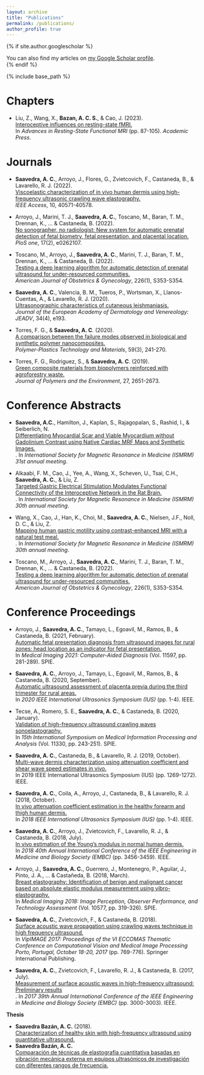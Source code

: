 ```yaml
---
layout: archive
title: "Publications"
permalink: /publications/
author_profile: true
---
```


{% if site.author.googlescholar %}
  <div class="wordwrap">You can also find my articles on <a href="{{site.author.googlescholar}}">my Google Scholar profile</a>.</div>
{% endif %}

{% include base_path %}

<b>Chapters</b>
======
* Liu, Z., Wang, X., <b>Bazan, A. C. S.</b>, & Cao, J. (2023). <br>[Interoceptive influences on resting-state fMRI.](https://www.sciencedirect.com/science/article/pii/B9780323916882000151)<br> In <em>Advances in Resting-State Functional MRI </em>(pp. 87-105). <em>Academic Press</em>.

<b>Journals</b>
======
* <b>Saavedra, A. C.</b>, Arroyo, J., Flores, G., Zvietcovich, F., Castaneda, B., & Lavarello, R. J. (2022). <br>[Viscoelastic characterization of in vivo human dermis using high-frequency ultrasonic crawling wave elastography.](https://ieeexplore.ieee.org/abstract/document/9755141)<br> <em>IEEE Access</em>, 10, 40571-40578.

* Arroyo, J., Marini, T. J., <b>Saavedra, A. C.</b>, Toscano, M., Baran, T. M., Drennan, K., ... & Castaneda, B. (2022). <br>[No sonographer, no radiologist: New system for automatic prenatal detection of fetal biometry, fetal presentation, and placental location.](https://journals.plos.org/plosone/article?id=10.1371/journal.pone.0262107)<br> <em>PloS one</em>, 17(2), e0262107.

* Toscano, M., Arroyo, J.,<b> Saavedra, A. C.</b>, Marini, T. J., Baran, T. M., Drennan, K., ... & Castaneda, B. (2022). <br>[Testing a deep learning algorithm for automatic detection of prenatal ultrasound for under-resourced communities.](https://www.ajog.org/article/S0002-9378(21)01792-0/fulltext)<br> <em>American Journal of Obstetrics & Gynecology</em>, 226(1), S353-S354.

* <b>Saavedra, A. C.</b>, Valencia, B. M., Tueros, P., Wortsman, X., Llanos-Cuentas, A., & Lavarello, R. J. (2020). <br>[Ultrasonographic characteristics of cutaneous leishmaniasis.](https://www.ncbi.nlm.nih.gov/pmc/articles/PMC7113088/)<br> <em>Journal of the European Academy of Dermatology and Venereology: JEADV</em>, 34(4), e193.
  
* Torres, F. G., & <b>Saavedra, A. C</b>. (2020). <br>[A comparison between the failure modes observed in biological and synthetic polymer nanocomposites.](https://www.tandfonline.com/doi/full/10.1080/25740881.2019.1625397)<br> <em>Polymer-Plastics Technology and Materials</em>, 59(3), 241-270.

* Torres, F. G., Rodriguez, S., & <b>Saavedra, A. C</b>. (2019). <br>[Green composite materials from biopolymers reinforced with agroforestry waste.](https://link.springer.com/article/10.1007/s10924-019-01561-5)<br> <em>Journal of Polymers and the Environment</em>, 27, 2651-2673.
  
<b>Conference Abstracts</b>
======
* <b>Saavedra, A.C.</b>, Hamilton, J., Kaplan, S., Rajagopalan, S., Rashid, I., & Seiberlich, N. <br>[Differentiating Myocardial Scar and Viable Myocardium without Gadolinium Contrast using Native Cardiac MRF Maps and Synthetic Images.](https://submissions.mirasmart.com/ISMRM2024/Itinerary/ConferenceMatrixEventDetail.aspx?ses=D-60)<br>. In <em>International Society for Magnetic Resonance in Medicine (ISMRM) 31st annual meeting</em>.
  
* Alkaabi, F. M., Cao, J., Yee, A., Wang, X., Scheven, U., Tsai, C.H., <b>Saavedra, A. C.</b>, & Liu, Z. <br>[Targeted Gastric Electrical Stimulation Modulates Functional Connectivity of the Interoceptive Network in the Rat Brain.](https://submissions.mirasmart.com/ISMRM2023/Itinerary/ConferenceMatrixEventDetail.aspx?ses=PP-02)<br>. In <em>International Society for Magnetic Resonance in Medicine (ISMRM) 30th annual meeting</em>.

* Wang, X., Cao, J., Han, K., Choi, M., <b>Saavedra, A. C.</b>, Nielsen, J.F., Noll, D. C., & Liu, Z. <br>[Mapping human gastric motility using contrast-enhanced MRI with a natural test meal.](https://submissions.mirasmart.com/ISMRM2023/Itinerary/ConferenceMatrixEventDetail.aspx?ses=O-16)<br>. In <em>International Society for Magnetic Resonance in Medicine (ISMRM) 30th annual meeting</em>.

* Toscano, M., Arroyo, J., <b>Saavedra, A. C.</b>, Marini, T. J., Baran, T. M., Drennan, K., ... & Castaneda, B. (2022).
<br> [Testing a deep learning algorithm for automatic detection of prenatal ultrasound for under-resourced communities.](https://www.ajog.org/article/S0002-9378(21)01792-0/fulltext)<br> <em>American Journal of Obstetrics & Gynecology</em>, 226(1), S353-S354.

<b>Conference Proceedings</b>
======
* Arroyo, J., <b>Saavedra, A. C.</b>, Tamayo, L., Egoavil, M., Ramos, B., & Castaneda, B. (2021, February). <br>[Automatic fetal presentation diagnosis from ultrasound images for rural zones: head location as an indicator for fetal presentation.](https://www.spiedigitallibrary.org/conference-proceedings-of-spie/11597/2580946/Automatic-fetal-presentation-diagnosis-from-ultrasound-images-for-rural-zones/10.1117/12.2580946.full)<br> In <em>Medical Imaging 2021: Computer-Aided Diagnosis </em>(Vol. 11597, pp. 281-289). SPIE.

* <b>Saavedra, A. C.</b>, Arroyo, J., Tamayo, L., Egoavil, M., Ramos, B., & Castaneda, B. (2020, September). <br>[Automatic ultrasound assessment of placenta previa during the third trimester for rural areas.](https://ieeexplore.ieee.org/abstract/document/9251764)<br> In <em>2020 IEEE International Ultrasonics Symposium (IUS)</em> (pp. 1-4). IEEE.
  
* Tecse, A., Romero, S. E., <b>Saavedra, A. C.</b>, & Castaneda, B. (2020, January). <br>[Validation of high-frequency ultrasound crawling waves sonoelastography.](https://www.spiedigitallibrary.org/conference-proceedings-of-spie/11330/113300V/Validation-of-high-frequency-ultrasound-crawling-waves-sonoelastography/10.1117/12.2542609.full)<br> In <em>15th International Symposium on Medical Information Processing and Analysis</em> (Vol. 11330, pp. 243-251). SPIE.

* <b>Saavedra, A. C.</b>, Castaneda, B., & Lavarello, R. J. (2019, October). <br>[Multi-wave dermis characterization using attenuation coefficient and shear wave speed estimates in vivo.](https://ieeexplore.ieee.org/abstract/document/8926220)<br> In <bm>2019 IEEE International Ultrasonics Symposium (IUS)</bm> (pp. 1269-1272). IEEE.

* <b>Saavedra, A. C.</b>, Coila, A., Arroyo, J., Castaneda, B., & Lavarello, R. J. (2018, October). <br>[In vivo attenuation coefficient estimation in the healthy forearm and thigh human dermis.](https://ieeexplore.ieee.org/abstract/document/8579617)<br> In <em>2018 IEEE International Ultrasonics Symposium (IUS) </em>(pp. 1-4). IEEE.

* <b>Saavedra, A. C.</b>, Arroyo, J., Zvietcovich, F., Lavarello, R. J., & Castaneda, B. (2018, July). <br>[In vivo estimation of the Young’s modulus in normal human dermis.](https://ieeexplore.ieee.org/abstract/document/8512935)<br> In <em>2018 40th Annual International Conference of the IEEE Engineering in Medicine and Biology Society (EMBC)</em> (pp. 3456-3459). IEEE.

* Arroyo, J., <b>Saavedra, A. C.</b>, Guerrero, J., Montenegro, P., Aguilar, J., Pinto, J. A., ... & Castañeda, B. (2018, March). <br>[Breast elastography: Identification of benign and malignant cancer based on absolute elastic modulus measurement using vibro-elastography.](https://www.spiedigitallibrary.org/conference-proceedings-of-spie/10577/105771E/Breast-elastography--Identification-of-benign-and-malignant-cancer-based/10.1117/12.2293664.full)<br> In <em>Medical Imaging 2018: Image Perception, Observer Performance, and Technology Assessment</em> (Vol. 10577, pp. 319-326). SPIE.
  
* <b>Saavedra, A. C.</b>, Zvietcovich, F., & Castaneda, B. (2018). <br>[Surface acoustic wave propagation using crawling waves technique in high frequency ultrasound.](https://link.springer.com/chapter/10.1007/978-3-319-68195-5_83)<br> In <em>VipIMAGE 2017: Proceedings of the VI ECCOMAS Thematic Conference on Computational Vision and Medical Image Processing Porto, Portugal, October 18-20, 2017</em> (pp. 769-776). Springer International Publishing.
  
* <b>Saavedra, A. C.</b>, Zvietcovich, F., Lavarello, R. J., & Castaneda, B. (2017, July). <br>[Measurement of surface acoustic waves in high-frequency ultrasound: Preliminary results](https://ieeexplore.ieee.org/abstract/document/8037488)<br>. In <em>2017 39th Annual International Conference of the IEEE Engineering in Medicine and Biology Society (EMBC)</em> (pp. 3000-3003). IEEE.

<b>Thesis</b>
* <b>Saavedra Bazán, A. C.</b> (2018). <br>[Characterization of healthy skin with high-frequency ultrasound using quantitative ultrasound.](https://alicia.concytec.gob.pe/vufind/Record/RPUC_6ca30050083218cd5a7a7203d6aebd11)<br>
* <b> Saavedra Bazán, A. C.</b> <br>[Comparación de técnicas de elastografía cuantitativa basadas en vibración mecánica externa en equipos ultrasónicos de investigación con diferentes rangos de frecuencia.](https://tesis.pucp.edu.pe/repositorio/handle/20.500.12404/6464)<br>
